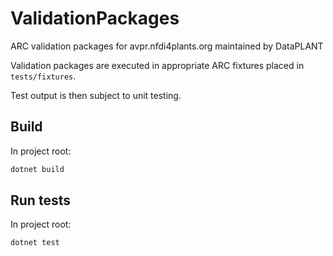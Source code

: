 # ValidationPackages

ARC validation packages for avpr.nfdi4plants.org maintained by DataPLANT

Validation packages are executed in appropriate ARC fixtures placed in `tests/fixtures`.

Test output is then subject to unit testing.

## Build

In project root:

```bash
dotnet build
```

## Run tests

In project root:

```bash
dotnet test
```